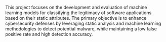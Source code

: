 This project focuses on the development and evaluation of machine learning models for classifying the legitimacy of software applications based on their static attributes.
The primary objective is to enhance cybersecurity defenses by leveraging static analysis and machine learning methodologies to detect potential malware, while maintaining a low false positive rate and high detection accuracy.

